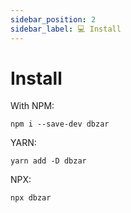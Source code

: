 ```yaml
---
sidebar_position: 2
sidebar_label: 💻 Install
---
```


# Install

With NPM:

```
npm i --save-dev dbzar
```

YARN:

```
yarn add -D dbzar
```

NPX:

```
npx dbzar
```
